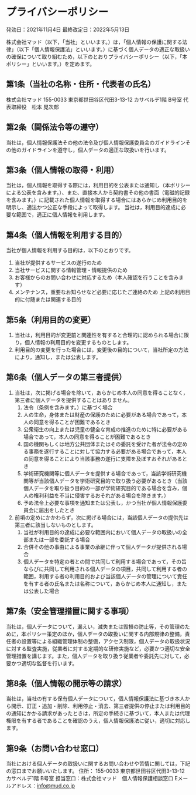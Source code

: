 # プライバシーポリシー
発効日：2021年11月4日
最終改定日：2022年5月13日

株式会社マッド（以下，「当社」といいます。）は，「個人情報の保護に関する法律」（以下「個人情報保護法」といいます。）に基づく個人データの適正な取扱いの確保について取り組むため，以下のとおりプライバシーポリシー（以下，「本ポリシー」といいます。）を定めます。

## 第1条（当社の名称・住所・代表者の氏名）
株式会社マッド
155-0033 東京都世田谷区代田3-13-12 カサベルデ1階 B号室
代表取締役　松本 晃次郎

## 第2条（関係法令等の遵守）
当社は，個人情報保護法その他の法令及び個人情報保護委員会のガイドラインその他のガイドラインを遵守し，個人データの適正な取扱いを行います。

## 第3条（個人情報の取得・利用）
当社は，個人情報を取得する際には，利用目的を公表または通知し（本ポリシーによる公表を含みます。）、また、直接本人から契約書その他の書面（電磁的記録を含みます。）に記載された個人情報を取得する場合にはあらかじめ利用目的を明示し、適法かつ公正な手段によって取得します。
当社は，利用目的達成に必要な範囲で，適正に個人情報を利用します。


## 第4条（個人情報を利用する目的）
当社が個人情報を利用する目的は，以下のとおりです。

1. 当社が提供するサービスの遂行のため
2. 当社サービスに関する情報管理・情報提供のため
3. お客様からのお問い合わせに対応するため（本人確認を行うことを含みます）
4. メンテナンス，重要なお知らせなど必要に応じたご連絡のため
上記の利用目的に付随または関連する目的

## 第5条（利用目的の変更）
1. 当社は，利用目的が変更前と関連性を有すると合理的に認められる場合に限り，個人情報の利用目的を変更するものとします。
2. 利用目的の変更を行った場合には，変更後の目的について，当社所定の方法により，通知し，または公表します。

## 第6条（個人データの第三者提供）

1. 当社は，次に掲げる場合を除いて，あらかじめ本人の同意を得ることなく，第三者に個人データを提供することはありません。
    1. 法令（条例を含みます。）に基づく場合
    2. 人の生命，身体または財産の保護のために必要がある場合であって，本人の同意を得ることが困難であるとき
    3. 公衆衛生の向上または児童の健全な育成の推進のために特に必要がある場合であって，本人の同意を得ることが困難であるとき
    4. 国の機関もしくは地方公共団体またはその委託を受けた者が法令の定める事務を遂行することに対して協力する必要がある場合であって，本人の同意を得ることにより当該事務の遂行に支障を及ぼすおそれがあるとき
    5. 学術研究機関等に個人データを提供する場合であって，当該学術研究機関等が当該個人データを学術研究目的で取り扱う必要があるとき（当該個人データを取り扱う目的の一部が学術研究目的である場合を含み，個人の権利利益を不当に侵害するおそれがある場合を除きます。）
    6. 予め法令上必要な事項を通知または公表し，かつ当社が個人情報保護委員会に届出をしたとき
2. 前項の定めにかかわらず，次に掲げる場合には，当該個人データの提供先は第三者に該当しないものとします。
    1. 当社が利用目的の達成に必要な範囲内において個人データの取扱いの全部または一部を委託する場合
    2. 合併その他の事由による事業の承継に伴って個人データが提供される場合
    3. 個人データを特定の者との間で共同して利用する場合であって，その旨ならびに共同して利用される個人データの項目，共同して利用する者の範囲，利用する者の利用目的および当該個人データの管理について責任を有する者の氏名または名称について，あらかじめ本人に通知し，または公表した場合



## 第7条（安全管理措置に関する事項）
当社は，個人データについて，漏えい，滅失または毀損の防止等，その管理のために，本ポリシー策定のほか，個人データの取扱いに関する内部規律の整備，責任者の設置等による組織管理体制の整備，アクセス制限，個人データの取扱状況に対する監査実施，従業者に対する定期的な研修実施など，必要かつ適切な安全管理措置を講じます。また，個人データを取り扱う従業者や委託先に対して，必要かつ適切な監督を行います。

## 第8条（個人情報の開示等の請求）
当社は，当社の有する保有個人データについて，個人情報保護法に基づき本人から開示、訂正・追加・削除、利用停止・消去、第三者提供の停止または利用目的の通知にかかる請求があったときは，所定の手続きに基づいて，本人または代理権限を有する者であることを確認のうえ，個人情報保護法に従い，適切に対応します。

## 第9条（お問い合わせ窓口）
当社における個人データの取扱いに関するお問い合わせや苦情に関しては，下記の窓口までお願いいたします。
住所： 155-0033 東京都世田谷区代田3-13-12 カサベルデ1階 B号室 担当窓口：株式会社マッド　個人情報保護相談窓口 Eメールアドレス：info@mud.co.jp
